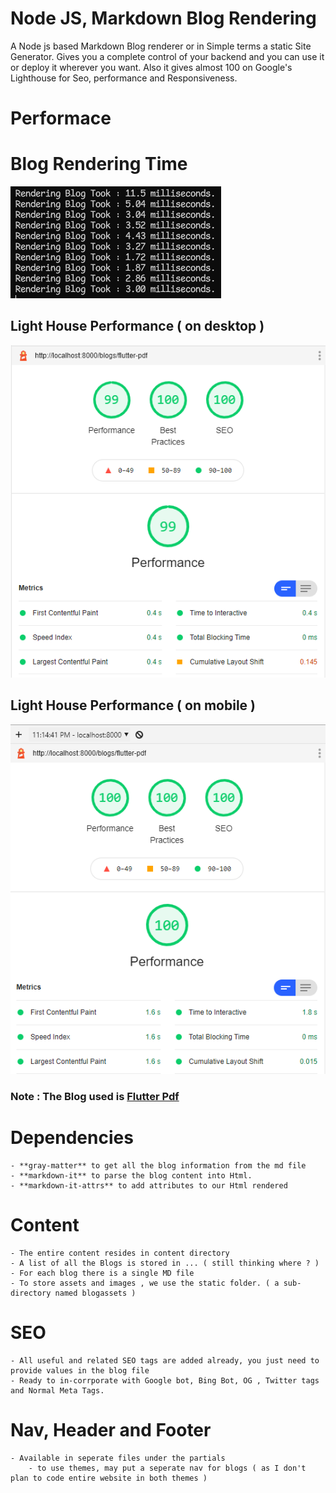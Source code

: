 # Node JS, Markdown Blog Rendering

A Node js based Markdown Blog renderer or in Simple terms a static Site Generator.
Gives you a complete control of your backend and you can use it or deploy it wherever you want. Also it gives almost 100 on Google's Lighthouse for Seo, performance and Responsiveness.

# Performace
# Blog Rendering Time
![Render  Time](screenshots/blog-render-time.png)
## Light House Performance ( on desktop )

![Render  Time](screenshots/light_house_performance.png)
## Light House Performance ( on mobile )

![Render  Time](screenshots/light_house_performance_mobile.png)

### Note : The Blog used is [Flutter Pdf](content/flutter-pdf.md)

# Dependencies
    - **gray-matter** to get all the blog information from the md file
    - **markdown-it** to parse the blog content into Html.
    - **markdown-it-attrs** to add attributes to our Html rendered

# Content
    - The entire content resides in content directory
    - A list of all the Blogs is stored in ... ( still thinking where ? )
    - For each blog there is a single MD file
    - To store assets and images , we use the static folder. ( a sub-directory named blogassets )

# SEO
    - All useful and related SEO tags are added already, you just need to provide values in the blog file
    - Ready to in-corrporate with Google bot, Bing Bot, OG , Twitter tags and Normal Meta Tags.

# Nav, Header and Footer
    - Available in seperate files under the partials
        - to use themes, may put a seperate nav for blogs ( as I don't plan to code entire website in both themes )
